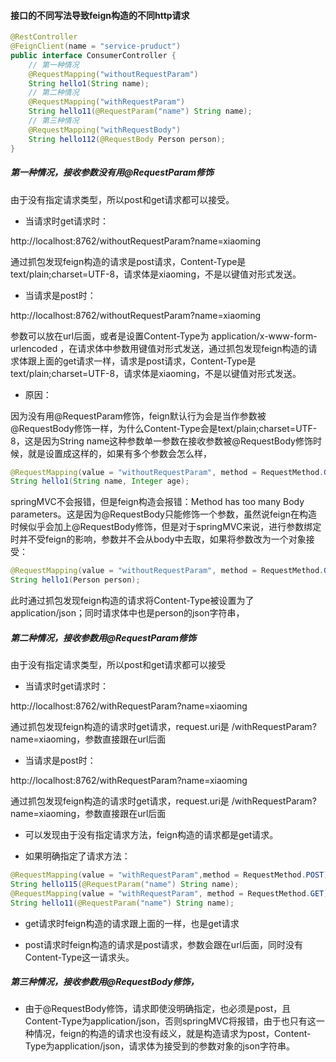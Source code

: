 #### 接口的不同写法导致feign构造的不同http请求

```java
@RestController
@FeignClient(name = "service-pruduct")
public interface ConsumerController {
    // 第一种情况
    @RequestMapping("withoutRequestParam")
    String hello1(String name);
	// 第二种情况
    @RequestMapping("withRequestParam")
    String hello11(@RequestParam("name") String name);
	// 第三种情况
    @RequestMapping("withRequestBody")
    String hello112(@RequestBody Person person);
}
```

##### 第一种情况，接收参数没有用@RequestParam修饰

由于没有指定请求类型，所以post和get请求都可以接受。

- 当请求时get请求时：

http://localhost:8762/withoutRequestParam?name=xiaoming 

通过抓包发现feign构造的请求是post请求，Content-Type是text/plain;charset=UTF-8，请求体是xiaoming，不是以键值对形式发送。

- 当请求是post时：

http://localhost:8762/withoutRequestParam?name=xiaoming 

参数可以放在url后面，或者是设置Content-Type为 application/x-www-form-urlencoded ，在请求体中参数用键值对形式发送，通过抓包发现feign构造的请求体跟上面的get请求一样，请求是post请求，Content-Type是text/plain;charset=UTF-8，请求体是xiaoming，不是以键值对形式发送。

- 原因：

因为没有用@RequestParam修饰，feign默认行为会是当作参数被@RequestBody修饰一样，为什么Content-Type会是text/plain;charset=UTF-8，这是因为String name这种参数单一参数在接收参数被@RequestBody修饰时候，就是设置成这样的，如果有多个参数会怎么样，

```java
@RequestMapping(value = "withoutRequestParam", method = RequestMethod.GET)
String hello1(String name, Integer age);
```

springMVC不会报错，但是feign构造会报错：Method has too many Body parameters。这是因为@RequestBody只能修饰一个参数，虽然说feign在构造时候似乎会加上@RequestBody修饰，但是对于springMVC来说，进行参数绑定时并不受feign的影响，参数并不会从body中去取，如果将参数改为一个对象接受：

```java
@RequestMapping(value = "withoutRequestParam", method = RequestMethod.GET)
String hello1(Person person);
```

此时通过抓包发现feign构造的请求将Content-Type被设置为了application/json；同时请求体中也是person的json字符串，

##### 第二种情况，接收参数用@RequestParam修饰

由于没有指定请求类型，所以post和get请求都可以接受

- 当请求时get请求时：

 http://localhost:8762/withRequestParam?name=xiaoming 

通过抓包发现feign构造的请求时get请求，request.uri是 /withRequestParam?name=xiaoming，参数直接跟在url后面

- 当请求是post时：

http://localhost:8762/withRequestParam?name=xiaoming 

通过抓包发现feign构造的请求时get请求，request.uri是 /withRequestParam?name=xiaoming，参数直接跟在url后面

- 可以发现由于没有指定请求方法，feign构造的请求都是get请求。

- 如果明确指定了请求方法：

```java
@RequestMapping(value = "withRequestParam",method = RequestMethod.POST)
String hello115(@RequestParam("name") String name);
@RequestMapping(value = "withRequestParam", method = RequestMethod.GET)
String hello11(@RequestParam("name") String name);
```

- get请求时feign构造的请求跟上面的一样，也是get请求

- post请求时feign构造的请求是post请求，参数会跟在url后面，同时没有Content-Type这一请求头。

##### 第三种情况，接收参数用@RequestBody修饰，

- 由于@RequestBody修饰，请求即使没明确指定，也必须是post，且Content-Type为application/json，否则springMVC将报错，由于也只有这一种情况，feign的构造的请求也没有歧义，就是构造请求为post，Content-Type为application/json，请求体为接受到的参数对象的json字符串。
